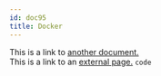 ```yaml
---
id: doc95
title: Docker 
---
```



This is a link to [another document.](doc3.md)  
This is a link to an [external page.](http://www.example.com)
`code`
